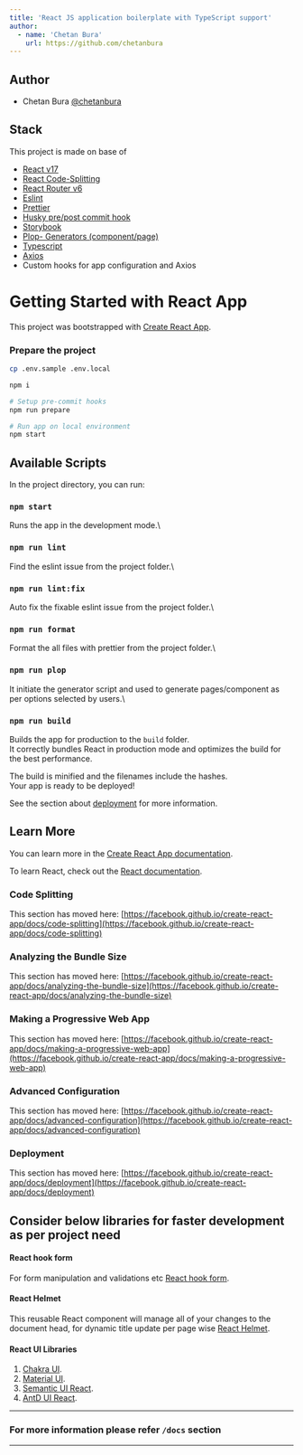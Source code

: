 ```yaml
---
title: 'React JS application boilerplate with TypeScript support'
author:
  - name: 'Chetan Bura'
    url: https://github.com/chetanbura
---
```


## Author

- Chetan Bura [@chetanbura](https://github.com/chetanbura)

## Stack

This project is made on base of

- [React v17](https://reactjs.org/docs/getting-started.html)
- [React Code-Splitting](https://reactjs.org/docs/code-splitting.html)
- [React Router v6](https://reactrouter.com/docs/en/v6)
- [Eslint](https://eslint.org/)
- [Prettier](https://prettier.io/)
- [Husky pre/post commit hook](https://typicode.github.io/husky/#/)
- [Storybook](https://storybook.js.org/)
- [Plop- Generators (component/page)](https://www.npmjs.com/package/plop)
- [Typescript](https://www.typescriptlang.org/)
- [Axios](https://axios-http.com/)
- Custom hooks for app configuration and Axios

# Getting Started with React App

This project was bootstrapped with [Create React App](https://github.com/facebook/create-react-app).

### Prepare the project

```sh
cp .env.sample .env.local

npm i

# Setup pre-commit hooks
npm run prepare

# Run app on local environment
npm start
```

## Available Scripts

In the project directory, you can run:

### `npm start`

Runs the app in the development mode.\

### `npm run lint`

Find the eslint issue from the project folder.\

### `npm run lint:fix`

Auto fix the fixable eslint issue from the project folder.\

### `npm run format`

Format the all files with prettier from the project folder.\

### `npm run plop`

It initiate the generator script and used to generate pages/component as per options selected by users.\

### `npm run build`

Builds the app for production to the `build` folder.\
It correctly bundles React in production mode and optimizes the build for the best performance.

The build is minified and the filenames include the hashes.\
Your app is ready to be deployed!

See the section about [deployment](https://facebook.github.io/create-react-app/docs/deployment) for more information.

## Learn More

You can learn more in the [Create React App documentation](https://facebook.github.io/create-react-app/docs/getting-started).

To learn React, check out the [React documentation](https://reactjs.org/).

### Code Splitting

This section has moved here: [https://facebook.github.io/create-react-app/docs/code-splitting](https://facebook.github.io/create-react-app/docs/code-splitting)

### Analyzing the Bundle Size

This section has moved here: [https://facebook.github.io/create-react-app/docs/analyzing-the-bundle-size](https://facebook.github.io/create-react-app/docs/analyzing-the-bundle-size)

### Making a Progressive Web App

This section has moved here: [https://facebook.github.io/create-react-app/docs/making-a-progressive-web-app](https://facebook.github.io/create-react-app/docs/making-a-progressive-web-app)

### Advanced Configuration

This section has moved here: [https://facebook.github.io/create-react-app/docs/advanced-configuration](https://facebook.github.io/create-react-app/docs/advanced-configuration)

### Deployment

This section has moved here: [https://facebook.github.io/create-react-app/docs/deployment](https://facebook.github.io/create-react-app/docs/deployment)

## Consider below libraries for faster development as per project need

#### React hook form

For form manipulation and validations etc [React hook form](https://www.npmjs.com/package/react-hook-form).

#### React Helmet

This reusable React component will manage all of your changes to the document head, for dynamic title update per page wise [React Helmet](https://www.npmjs.com/package/react-helmet).

#### React UI Libraries

1. [Chakra UI](https://chakra-ui.com/docs).
2. [Material UI](https://mui.com/material-ui/getting-started/overview/).
3. [Semantic UI React](https://react.semantic-ui.com/).
4. [AntD UI React](https://ant.design/docs/react/introduce).

---

### For more information please refer `/docs` section

---
